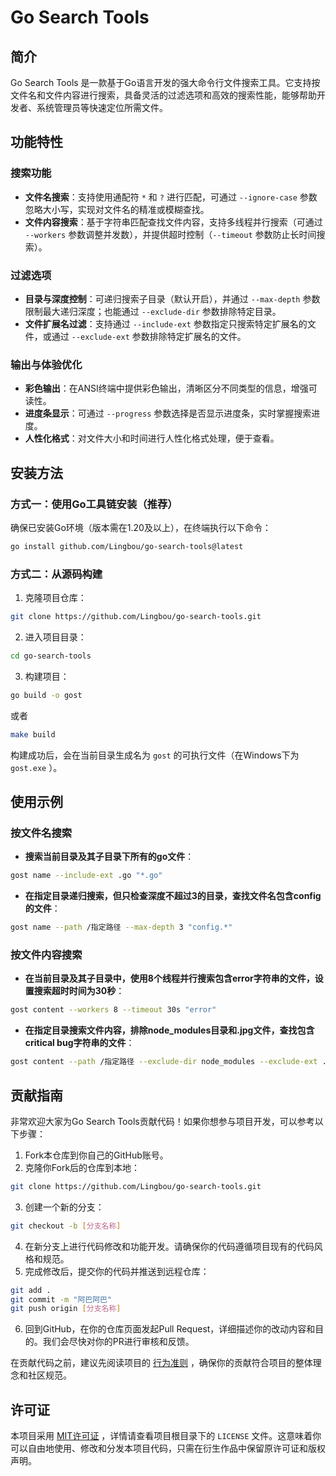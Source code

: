 
# Go Search Tools

## 简介
Go Search Tools 是一款基于Go语言开发的强大命令行文件搜索工具。它支持按文件名和文件内容进行搜索，具备灵活的过滤选项和高效的搜索性能，能够帮助开发者、系统管理员等快速定位所需文件。

## 功能特性
### 搜索功能
- **文件名搜索**：支持使用通配符 `*` 和 `?` 进行匹配，可通过 `--ignore-case` 参数忽略大小写，实现对文件名的精准或模糊查找。
- **文件内容搜索**：基于字符串匹配查找文件内容，支持多线程并行搜索（可通过 `--workers` 参数调整并发数），并提供超时控制（`--timeout` 参数防止长时间搜索）。

### 过滤选项
- **目录与深度控制**：可递归搜索子目录（默认开启），并通过 `--max-depth` 参数限制最大递归深度；也能通过 `--exclude-dir` 参数排除特定目录。
- **文件扩展名过滤**：支持通过 `--include-ext` 参数指定只搜索特定扩展名的文件，或通过 `--exclude-ext` 参数排除特定扩展名的文件。

### 输出与体验优化
- **彩色输出**：在ANSI终端中提供彩色输出，清晰区分不同类型的信息，增强可读性。
- **进度条显示**：可通过 `--progress` 参数选择是否显示进度条，实时掌握搜索进度。
- **人性化格式**：对文件大小和时间进行人性化格式处理，便于查看。

## 安装方法
### 方式一：使用Go工具链安装（推荐）
确保已安装Go环境（版本需在1.20及以上），在终端执行以下命令：
```bash
go install github.com/Lingbou/go-search-tools@latest
```
### 方式二：从源码构建
1. 克隆项目仓库：
```bash
git clone https://github.com/Lingbou/go-search-tools.git
```
2. 进入项目目录：
```bash
cd go-search-tools
```
3. 构建项目：
```bash
go build -o gost
```
或者
```bash
make build
```
构建成功后，会在当前目录生成名为 `gost` 的可执行文件（在Windows下为 `gost.exe` ）。

## 使用示例
### 按文件名搜索
- **搜索当前目录及其子目录下所有的go文件**：
```bash
gost name --include-ext .go "*.go"
```
- **在指定目录递归搜索，但只检查深度不超过3的目录，查找文件名包含config的文件**：
```bash
gost name --path /指定路径 --max-depth 3 "config.*"
```

### 按文件内容搜索
- **在当前目录及其子目录中，使用8个线程并行搜索包含error字符串的文件，设置搜索超时时间为30秒**：
```bash
gost content --workers 8 --timeout 30s "error"
```
- **在指定目录搜索文件内容，排除node_modules目录和.jpg文件，查找包含critical bug字符串的文件**：
```bash
gost content --path /指定路径 --exclude-dir node_modules --exclude-ext .jpg "critical bug"
```

## 贡献指南
非常欢迎大家为Go Search Tools贡献代码！如果你想参与项目开发，可以参考以下步骤：
1.  Fork本仓库到你自己的GitHub账号。
2.  克隆你Fork后的仓库到本地：
```bash
git clone https://github.com/Lingbou/go-search-tools.git
```
3.  创建一个新的分支：
```bash
git checkout -b [分支名称]
```
4.  在新分支上进行代码修改和功能开发。请确保你的代码遵循项目现有的代码风格和规范。
5.  完成修改后，提交你的代码并推送到远程仓库：
```bash
git add .
git commit -m "阿巴阿巴"
git push origin [分支名称]
```
6.  回到GitHub，在你的仓库页面发起Pull Request，详细描述你的改动内容和目的。我们会尽快对你的PR进行审核和反馈。

在贡献代码之前，建议先阅读项目的 [行为准则](此处若有相关准则文档链接可补充) ，确保你的贡献符合项目的整体理念和社区规范。

## 许可证
本项目采用 [MIT许可证](LICENSE) ，详情请查看项目根目录下的 `LICENSE` 文件。这意味着你可以自由地使用、修改和分发本项目代码，只需在衍生作品中保留原许可证和版权声明。 